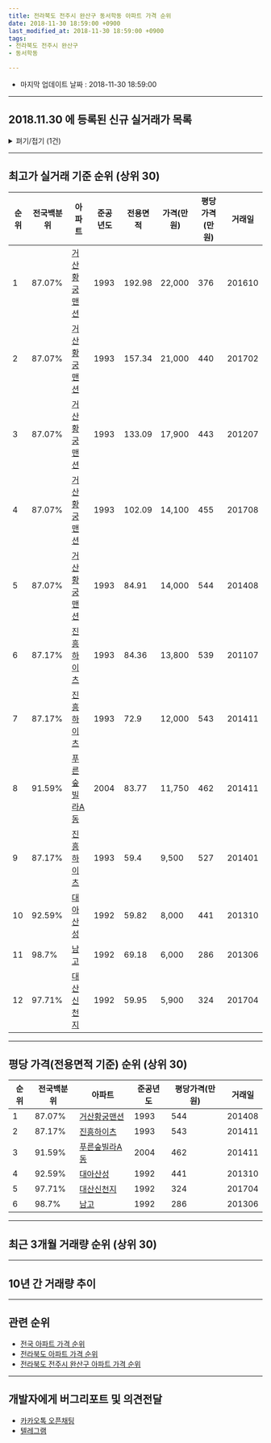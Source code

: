 ```yaml
---
title: 전라북도 전주시 완산구 동서학동 아파트 가격 순위
date: 2018-11-30 18:59:00 +0900
last_modified_at: 2018-11-30 18:59:00 +0900
tags:
- 전라북도 전주시 완산구
- 동서학동

---
```


* 마지막 업데이트 날짜 : 2018-11-30 18:59:00

---

## 2018.11.30 에 등록된 신규 실거래가 목록

<details>
<summary>펴기/접기 (1건)</summary>
<div markdown="1">

|아파트|전국백분위|준공년도|전용면적|가격(만원)|평당가격(만원)|거래일|
|---|---|---|---|---|---|---|
|[대산신천지](https://search.naver.com/search.naver?query=%EC%A0%84%EB%9D%BC%EB%B6%81%EB%8F%84+%EC%A0%84%EC%A3%BC%EC%8B%9C+%EC%99%84%EC%82%B0%EA%B5%AC+%EB%8F%99%EC%84%9C%ED%95%99%EB%8F%99+%EB%8C%80%EC%82%B0%EC%8B%A0%EC%B2%9C%EC%A7%80)|97.71%|1992|59.95|3,300|181|<span style="color:red">201811</span>|


</div>
</details>

---

## 최고가 실거래 기준 순위 (상위 30)


|순위|전국백분위|아파트|준공년도|전용면적|가격(만원)|평당가격(만원)|거래일|
|---|---|---|---|---|---|---|---|
|1|87.07%|[거산황궁맨션](https://search.naver.com/search.naver?query=%EC%A0%84%EB%9D%BC%EB%B6%81%EB%8F%84+%EC%A0%84%EC%A3%BC%EC%8B%9C+%EC%99%84%EC%82%B0%EA%B5%AC+%EB%8F%99%EC%84%9C%ED%95%99%EB%8F%99+%EA%B1%B0%EC%82%B0%ED%99%A9%EA%B6%81%EB%A7%A8%EC%85%98)|1993|192.98|22,000|376|201610|
|2|87.07%|[거산황궁맨션](https://search.naver.com/search.naver?query=%EC%A0%84%EB%9D%BC%EB%B6%81%EB%8F%84+%EC%A0%84%EC%A3%BC%EC%8B%9C+%EC%99%84%EC%82%B0%EA%B5%AC+%EB%8F%99%EC%84%9C%ED%95%99%EB%8F%99+%EA%B1%B0%EC%82%B0%ED%99%A9%EA%B6%81%EB%A7%A8%EC%85%98)|1993|157.34|21,000|440|201702|
|3|87.07%|[거산황궁맨션](https://search.naver.com/search.naver?query=%EC%A0%84%EB%9D%BC%EB%B6%81%EB%8F%84+%EC%A0%84%EC%A3%BC%EC%8B%9C+%EC%99%84%EC%82%B0%EA%B5%AC+%EB%8F%99%EC%84%9C%ED%95%99%EB%8F%99+%EA%B1%B0%EC%82%B0%ED%99%A9%EA%B6%81%EB%A7%A8%EC%85%98)|1993|133.09|17,900|443|201207|
|4|87.07%|[거산황궁맨션](https://search.naver.com/search.naver?query=%EC%A0%84%EB%9D%BC%EB%B6%81%EB%8F%84+%EC%A0%84%EC%A3%BC%EC%8B%9C+%EC%99%84%EC%82%B0%EA%B5%AC+%EB%8F%99%EC%84%9C%ED%95%99%EB%8F%99+%EA%B1%B0%EC%82%B0%ED%99%A9%EA%B6%81%EB%A7%A8%EC%85%98)|1993|102.09|14,100|455|201708|
|5|87.07%|[거산황궁맨션](https://search.naver.com/search.naver?query=%EC%A0%84%EB%9D%BC%EB%B6%81%EB%8F%84+%EC%A0%84%EC%A3%BC%EC%8B%9C+%EC%99%84%EC%82%B0%EA%B5%AC+%EB%8F%99%EC%84%9C%ED%95%99%EB%8F%99+%EA%B1%B0%EC%82%B0%ED%99%A9%EA%B6%81%EB%A7%A8%EC%85%98)|1993|84.91|14,000|544|201408|
|6|87.17%|[진흥하이츠](https://search.naver.com/search.naver?query=%EC%A0%84%EB%9D%BC%EB%B6%81%EB%8F%84+%EC%A0%84%EC%A3%BC%EC%8B%9C+%EC%99%84%EC%82%B0%EA%B5%AC+%EB%8F%99%EC%84%9C%ED%95%99%EB%8F%99+%EC%A7%84%ED%9D%A5%ED%95%98%EC%9D%B4%EC%B8%A0)|1993|84.36|13,800|539|201107|
|7|87.17%|[진흥하이츠](https://search.naver.com/search.naver?query=%EC%A0%84%EB%9D%BC%EB%B6%81%EB%8F%84+%EC%A0%84%EC%A3%BC%EC%8B%9C+%EC%99%84%EC%82%B0%EA%B5%AC+%EB%8F%99%EC%84%9C%ED%95%99%EB%8F%99+%EC%A7%84%ED%9D%A5%ED%95%98%EC%9D%B4%EC%B8%A0)|1993|72.9|12,000|543|201411|
|8|91.59%|[푸른숲빌라A동](https://search.naver.com/search.naver?query=%EC%A0%84%EB%9D%BC%EB%B6%81%EB%8F%84+%EC%A0%84%EC%A3%BC%EC%8B%9C+%EC%99%84%EC%82%B0%EA%B5%AC+%EB%8F%99%EC%84%9C%ED%95%99%EB%8F%99+%ED%91%B8%EB%A5%B8%EC%88%B2%EB%B9%8C%EB%9D%BCA%EB%8F%99)|2004|83.77|11,750|462|201411|
|9|87.17%|[진흥하이츠](https://search.naver.com/search.naver?query=%EC%A0%84%EB%9D%BC%EB%B6%81%EB%8F%84+%EC%A0%84%EC%A3%BC%EC%8B%9C+%EC%99%84%EC%82%B0%EA%B5%AC+%EB%8F%99%EC%84%9C%ED%95%99%EB%8F%99+%EC%A7%84%ED%9D%A5%ED%95%98%EC%9D%B4%EC%B8%A0)|1993|59.4|9,500|527|201401|
|10|92.59%|[대아산성](https://search.naver.com/search.naver?query=%EC%A0%84%EB%9D%BC%EB%B6%81%EB%8F%84+%EC%A0%84%EC%A3%BC%EC%8B%9C+%EC%99%84%EC%82%B0%EA%B5%AC+%EB%8F%99%EC%84%9C%ED%95%99%EB%8F%99+%EB%8C%80%EC%95%84%EC%82%B0%EC%84%B1)|1992|59.82|8,000|441|201310|
|11|98.7%|[남고](https://search.naver.com/search.naver?query=%EC%A0%84%EB%9D%BC%EB%B6%81%EB%8F%84+%EC%A0%84%EC%A3%BC%EC%8B%9C+%EC%99%84%EC%82%B0%EA%B5%AC+%EB%8F%99%EC%84%9C%ED%95%99%EB%8F%99+%EB%82%A8%EA%B3%A0)|1992|69.18|6,000|286|201306|
|12|97.71%|[대산신천지](https://search.naver.com/search.naver?query=%EC%A0%84%EB%9D%BC%EB%B6%81%EB%8F%84+%EC%A0%84%EC%A3%BC%EC%8B%9C+%EC%99%84%EC%82%B0%EA%B5%AC+%EB%8F%99%EC%84%9C%ED%95%99%EB%8F%99+%EB%8C%80%EC%82%B0%EC%8B%A0%EC%B2%9C%EC%A7%80)|1992|59.95|5,900|324|201704|


---

## 평당 가격(전용면적 기준) 순위 (상위 30)


|순위|전국백분위|아파트|준공년도|평당가격(만원)|거래일|
|---|---|---|---|---|---|
|1|87.07%|[거산황궁맨션](https://search.naver.com/search.naver?query=%EC%A0%84%EB%9D%BC%EB%B6%81%EB%8F%84+%EC%A0%84%EC%A3%BC%EC%8B%9C+%EC%99%84%EC%82%B0%EA%B5%AC+%EB%8F%99%EC%84%9C%ED%95%99%EB%8F%99+%EA%B1%B0%EC%82%B0%ED%99%A9%EA%B6%81%EB%A7%A8%EC%85%98)|1993|544|201408|
|2|87.17%|[진흥하이츠](https://search.naver.com/search.naver?query=%EC%A0%84%EB%9D%BC%EB%B6%81%EB%8F%84+%EC%A0%84%EC%A3%BC%EC%8B%9C+%EC%99%84%EC%82%B0%EA%B5%AC+%EB%8F%99%EC%84%9C%ED%95%99%EB%8F%99+%EC%A7%84%ED%9D%A5%ED%95%98%EC%9D%B4%EC%B8%A0)|1993|543|201411|
|3|91.59%|[푸른숲빌라A동](https://search.naver.com/search.naver?query=%EC%A0%84%EB%9D%BC%EB%B6%81%EB%8F%84+%EC%A0%84%EC%A3%BC%EC%8B%9C+%EC%99%84%EC%82%B0%EA%B5%AC+%EB%8F%99%EC%84%9C%ED%95%99%EB%8F%99+%ED%91%B8%EB%A5%B8%EC%88%B2%EB%B9%8C%EB%9D%BCA%EB%8F%99)|2004|462|201411|
|4|92.59%|[대아산성](https://search.naver.com/search.naver?query=%EC%A0%84%EB%9D%BC%EB%B6%81%EB%8F%84+%EC%A0%84%EC%A3%BC%EC%8B%9C+%EC%99%84%EC%82%B0%EA%B5%AC+%EB%8F%99%EC%84%9C%ED%95%99%EB%8F%99+%EB%8C%80%EC%95%84%EC%82%B0%EC%84%B1)|1992|441|201310|
|5|97.71%|[대산신천지](https://search.naver.com/search.naver?query=%EC%A0%84%EB%9D%BC%EB%B6%81%EB%8F%84+%EC%A0%84%EC%A3%BC%EC%8B%9C+%EC%99%84%EC%82%B0%EA%B5%AC+%EB%8F%99%EC%84%9C%ED%95%99%EB%8F%99+%EB%8C%80%EC%82%B0%EC%8B%A0%EC%B2%9C%EC%A7%80)|1992|324|201704|
|6|98.7%|[남고](https://search.naver.com/search.naver?query=%EC%A0%84%EB%9D%BC%EB%B6%81%EB%8F%84+%EC%A0%84%EC%A3%BC%EC%8B%9C+%EC%99%84%EC%82%B0%EA%B5%AC+%EB%8F%99%EC%84%9C%ED%95%99%EB%8F%99+%EB%82%A8%EA%B3%A0)|1992|286|201306|


---

## 최근 3개월 거래량 순위 (상위 30)


<div style="width:100%;">
    <canvas id="deal_count_ranking" height="250"></canvas>
</div>


<script>
new Chart(document.getElementById("deal_count_ranking"), {
    type: 'horizontalBar',
    data: {
        labels: ['대산신천지', '진흥하이츠', '거산황궁맨션', '대아산성', '푸른숲빌라A동'],
        datasets: [{
            label: '실거래 수',
            data: [5, 4, 2, 1, 1],
            borderColor: "rgba(255, 0, 128, 1)",
            backgroundColor: "rgba(255, 0, 128, 0.5)",
            fill: false,
        }]
    },
    options: {
        responsive: true,
        title: {
            display: true,
            text: '최근 3개월 거래량 순위'
        },
        tooltips: {
            mode: 'index',
            intersect: false,
            callbacks: {
                title: function(tooltipItems, data) {
                    return "실거래 수:";
                },
                label: function(tooltipItem, data) {
                    return data.labels[tooltipItem.index] + ": " + tooltipItem.xLabel;
                }
            }
        },
        hover: {
            mode: 'nearest',
            intersect: true
        },
        scales: {
            xAxes: [{
                display: true,
                scaleLabel: {
                    display: true,
                    labelString: '실거래 수'
                },
                ticks: {
                    suggestedMin: 0,
                }
            }],
            yAxes: [{
                display: true,
                ticks: {
                    autoSkip: false,
                    callback: function(value, index, values) {
                        if (value.length > 15)
                            return value.substr(0, 13) + "...";
                        else
                            return value;
                    }
                },
                scaleLabel: {
                    display: false,
                }
            }]
        }
    }
});

</script>


---

## 10년 간 거래량 추이


<div style="width:100%;">
    <canvas id="deal_progress" height="250"></canvas>
</div>

<script>
new Chart(document.getElementById("deal_progress"), {
    type: 'line',
    data: {
        labels: ['200811','200812','200901','200902','200903','200904','200905','200906','200907','200908','200909','200910','200911','200912','201001','201002','201003','201004','201005','201006','201007','201008','201009','201010','201011','201012','201101','201102','201103','201104','201105','201106','201107','201108','201109','201110','201111','201112','201201','201202','201203','201204','201205','201206','201207','201208','201209','201210','201211','201212','201301','201302','201303','201304','201305','201306','201307','201308','201309','201310','201311','201312','201401','201402','201403','201404','201405','201406','201407','201408','201409','201410','201411','201412','201501','201502','201503','201504','201505','201506','201507','201508','201509','201510','201511','201512','201601','201602','201603','201604','201605','201606','201607','201608','201609','201610','201611','201612','201701','201702','201703','201704','201705','201706','201707','201708','201709','201710','201711','201712','201801','201802','201803','201804','201805','201806','201807','201808','201809','201810','201811'],
        datasets: [{
            label: '실거래 수',
            pointRadius: 1,
            data: [3, 4, 4, 8, 7, 3, 6, 3, 6, 2, 2, 2, 8, 11, 11, 5, 7, 7, 6, 3, 5, 7, 7, 9, 3, 5, 10, 7, 9, 16, 4, 3, 3, 5, 5, 4, 1, 2, 5, 5, 1, 3, 0, 3, 3, 1, 2, 7, 6, 7, 2, 4, 4, 2, 5, 7, 3, 2, 5, 3, 4, 5, 3, 5, 3, 3, 4, 3, 1, 4, 7, 3, 7, 5, 4, 4, 11, 4, 3, 4, 4, 6, 0, 3, 7, 3, 3, 3, 7, 8, 1, 9, 5, 4, 7, 8, 3, 2, 2, 7, 6, 7, 6, 3, 2, 2, 2, 6, 3, 5, 4, 2, 7, 4, 2, 3, 1, 7, 5, 7, 1],
            borderColor: "rgba(255, 201, 14, 1)",
            backgroundColor: "rgba(255, 201, 14, 0.5)",
            fill: true,
        }]
    },
    options: {
        responsive: true,
        title: {
            display: true,
            text: '10년간 거래량 추이'
        },
        tooltips: {
            mode: 'index',
            intersect: false,
        },
        hover: {
            mode: 'nearest',
            intersect: true
        },
        scales: {
            xAxes: [{
                display: true,
                scaleLabel: {
                    display: true,
                    labelString: '년/월'
                }
            }],
            yAxes: [{
                display: true,
                ticks: {
                    suggestedMin: 0,
                },
                scaleLabel: {
                    display: true,
                    labelString: '실거래 수'
                }
            }]
        }
    }
});

</script>


---

## 관련 순위

- [전국 아파트 가격 순위](https://inasie.github.io/apt-ranking/전국)
- [전라북도 아파트 가격 순위](https://inasie.github.io/apt-ranking/전라북도)
- [전라북도 전주시 완산구 아파트 가격 순위](https://inasie.github.io/apt-ranking/전라북도-전주시-완산구)


---

## 개발자에게 버그리포트 및 의견전달

- [카카오톡 오픈채팅](https://open.kakao.com/o/gLJUAP4)
- [텔레그램](https://t.me/inasie)

